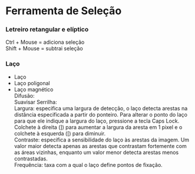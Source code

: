 # Ferramenta de Seleção 

### Letreiro retangular e elíptico

Ctrl + Mouse = adiciona seleção    
Shift + Mouse = subtrai seleção   

### Laço
+ Laço    
+ Laço poligonal    
+ Laço magnético    
Difusão:     
Suavisar Serrilha:     
Largura: especifica uma largura de detecção, o laço detecta arestas na distância especificada a partir do ponteiro. Para alterar o ponto do laço para que ele indique a largura do laço, pressione a tecla Caps Lock.  Colchete à direita (]) para aumentar a largura da aresta em 1 pixel e o colchete à esquerda ([) para diminuir.   
Contraste: especifica a sensibilidade do laço às arestas da imagem. Um valor maior detecta apenas as arestas que contrastam fortemente com as áreas vizinhas, enquanto um valor menor detecta arestas menos contrastadas.     
Frequência: taxa com a qual o laço define pontos de fixação.    
